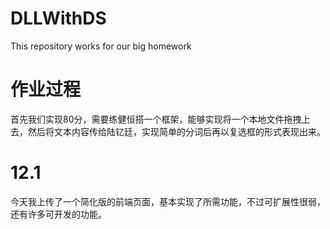 # DLLWithDS
This repository works for our big homework

# 作业过程

首先我们实现80分，需要练健恒搭一个框架，能够实现将一个本地文件拖拽上去，然后将文本内容传给陆钇廷，实现简单的分词后再以复选框的形式表现出来。

# 12.1

今天我上传了一个简化版的前端页面，基本实现了所需功能，不过可扩展性很弱，还有许多可开发的功能。
